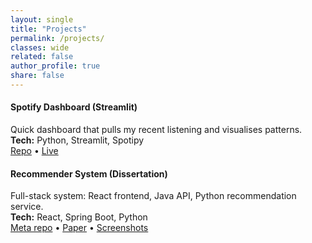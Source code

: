 ```yaml
---
layout: single
title: "Projects"
permalink: /projects/
classes: wide
related: false
author_profile: true
share: false
---
```



#### Spotify Dashboard (Streamlit)
Quick dashboard that pulls my recent listening and visualises patterns.  
**Tech:** Python, Streamlit, Spotipy  
[Repo](https://github.com/...) • [Live](https://...)

#### Recommender System (Dissertation)
Full-stack system: React frontend, Java API, Python recommendation service.  
**Tech:** React, Spring Boot, Python  
[Meta repo](https://github.com/...) • [Paper](#) • [Screenshots](#)
